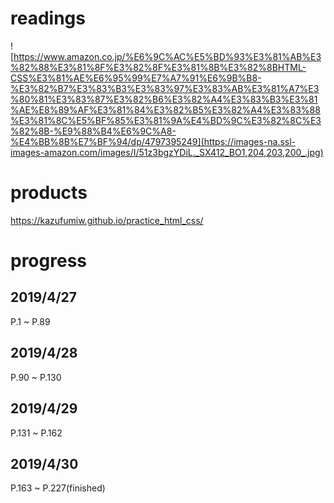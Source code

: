# readings
![https://www.amazon.co.jp/%E6%9C%AC%E5%BD%93%E3%81%AB%E3%82%88%E3%81%8F%E3%82%8F%E3%81%8B%E3%82%8BHTML-CSS%E3%81%AE%E6%95%99%E7%A7%91%E6%9B%B8-%E3%82%B7%E3%83%B3%E3%83%97%E3%83%AB%E3%81%A7%E3%80%81%E3%83%87%E3%82%B6%E3%82%A4%E3%83%B3%E3%81%AE%E8%89%AF%E3%81%84%E3%82%B5%E3%82%A4%E3%83%88%E3%81%8C%E5%BF%85%E3%81%9A%E4%BD%9C%E3%82%8C%E3%82%8B-%E9%88%B4%E6%9C%A8-%E4%BB%8B%E7%BF%94/dp/4797395249](https://images-na.ssl-images-amazon.com/images/I/51z3bgzYDiL._SX412_BO1,204,203,200_.jpg)
# products
https://kazufumiw.github.io/practice_html_css/

# progress
## 2019/4/27
P.1 ~ P.89
## 2019/4/28
P.90 ~ P.130
## 2019/4/29
P.131 ~ P.162
## 2019/4/30
P.163 ~ P.227(finished)
